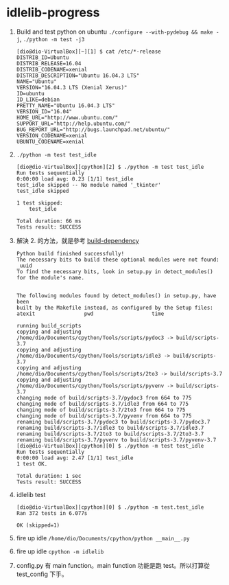 # idlelib-progress

1. Build and test python on ubuntu ```./configure --with-pydebug && make -j```, ```./python -m test -j3```
    ```
    [dio@dio-VirtualBox][~][1] $ cat /etc/*-release
    DISTRIB_ID=Ubuntu
    DISTRIB_RELEASE=16.04
    DISTRIB_CODENAME=xenial
    DISTRIB_DESCRIPTION="Ubuntu 16.04.3 LTS"
    NAME="Ubuntu"
    VERSION="16.04.3 LTS (Xenial Xerus)"
    ID=ubuntu
    ID_LIKE=debian
    PRETTY_NAME="Ubuntu 16.04.3 LTS"
    VERSION_ID="16.04"
    HOME_URL="http://www.ubuntu.com/"
    SUPPORT_URL="http://help.ubuntu.com/"
    BUG_REPORT_URL="http://bugs.launchpad.net/ubuntu/"
    VERSION_CODENAME=xenial
    UBUNTU_CODENAME=xenial
    ```
2. ```./python -m test test_idle```
    ```
    [dio@dio-VirtualBox][cpython][2] $ ./python -m test test_idle
    Run tests sequentially
    0:00:00 load avg: 0.23 [1/1] test_idle
    test_idle skipped -- No module named '_tkinter'
    test_idle skipped

    1 test skipped:
        test_idle

    Total duration: 66 ms
    Tests result: SUCCESS
    ```

3. 解決 2. 的方法，就是參考 [build-dependency](https://docs.python.org/devguide/setup.html#build-dependencies)
    ```
    Python build finished successfully!
    The necessary bits to build these optional modules were not found:
    _uuid                                                          
    To find the necessary bits, look in setup.py in detect_modules() for the module's name.


    The following modules found by detect_modules() in setup.py, have been
    built by the Makefile instead, as configured by the Setup files:
    atexit                pwd                   time               

    running build_scripts
    copying and adjusting /home/dio/Documents/cpython/Tools/scripts/pydoc3 -> build/scripts-3.7
    copying and adjusting /home/dio/Documents/cpython/Tools/scripts/idle3 -> build/scripts-3.7
    copying and adjusting /home/dio/Documents/cpython/Tools/scripts/2to3 -> build/scripts-3.7
    copying and adjusting /home/dio/Documents/cpython/Tools/scripts/pyvenv -> build/scripts-3.7
    changing mode of build/scripts-3.7/pydoc3 from 664 to 775
    changing mode of build/scripts-3.7/idle3 from 664 to 775
    changing mode of build/scripts-3.7/2to3 from 664 to 775
    changing mode of build/scripts-3.7/pyvenv from 664 to 775
    renaming build/scripts-3.7/pydoc3 to build/scripts-3.7/pydoc3.7
    renaming build/scripts-3.7/idle3 to build/scripts-3.7/idle3.7
    renaming build/scripts-3.7/2to3 to build/scripts-3.7/2to3-3.7
    renaming build/scripts-3.7/pyvenv to build/scripts-3.7/pyvenv-3.7
    [dio@dio-VirtualBox][cpython][0] $ ./python -m test test_idle
    Run tests sequentially
    0:00:00 load avg: 2.47 [1/1] test_idle
    1 test OK.

    Total duration: 1 sec
    Tests result: SUCCESS

    ```
4. idlelib test
    ```
    [dio@dio-VirtualBox][cpython][0] $ ./python -m test.test_idle
    Ran 372 tests in 6.077s

    OK (skipped=1)
    ```
5. fire up idle ```/home/dio/Documents/cpython/python __main__.py```

6. fire up idle ```cpython -m idlelib```

7. config.py 有 main function。main function 功能是跑 test。所以打算從 test_config 下手。
